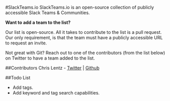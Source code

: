 #SlackTeams.io
SlackTeams.io is an open-source collection of publicly accessible Slack Teams & Communities.

**Want to add a team to the list?**

Our list is open-source. All it takes to contribute to the list is a pull request. Our only requirement, is that the team must have a publicly accessible URL to request an invite.

Not great with Git? Reach out to one of the contributors (from the list below) on Twitter to have a team added to the list.

##Contributors
Chris Lentz - [Twitter](http://twitter.com/atlchris) | [Github](http://github.com/chrislentz)

##Todo List
* Add tags.
* Add keyword and tag search capabilities.